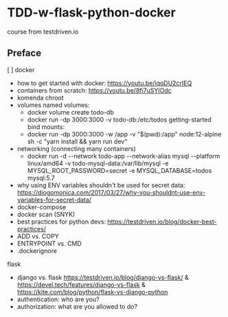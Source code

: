 # TDD-w-flask-python-docker
course from testdriven.io


## Preface

[ ] docker
- how to get started with docker: https://youtu.be/iqqDU2crIEQ
- containers from scratch: https://youtu.be/8fi7uSYlOdc
- komenda chroot
- volumes
	named volumes:
	- docker volume create todo-db
	- docker run -dp 3000:3000 -v todo-db:/etc/todos getting-started
	bind mounts:
	- docker run -dp 3000:3000 -w /app -v "$(pwd):/app" node:12-alpine sh -c "yarn install && yarn run dev"
- networking (connecting many containers)
	- docker run -d --network todo-app --network-alias mysql --platform linux/amd64 -v todo-mysql-data:/var/lib/mysql -e MYSQL_ROOT_PASSWORD=secret -e MYSQL_DATABASE=todos mysql:5.7
- why using ENV variables shouldn't be used for secret data: https://diogomonica.com/2017/03/27/why-you-shouldnt-use-env-variables-for-secret-data/
- docker-compose
- docker scan (SNYK)
- best practices for python devs: https://testdriven.io/blog/docker-best-practices/
- ADD vs. COPY
- ENTRYPOINT vs. CMD
- .dockerignore


flask
- django vs. flask https://testdriven.io/blog/django-vs-flask/ & https://devel.tech/features/django-vs-flask & https://kite.com/blog/python/flask-vs-django-python
- authentication: who are you?
- authorization: what are you allowed to do?
